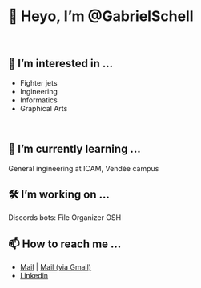 # 👋 Heyo, I’m @GabrielSchell
<br> 

## 👀 I’m interested in ...
- Fighter jets
- Ingineering
- Informatics 
- Graphical Arts
<br>

## 🌱 I’m currently learning ...
General ingineering at ICAM, Vendée campus 
<br>

## 🛠️ I’m working on ...
Discords bots:
File Organizer
OSH
<br>

## 📫 How to reach me ...
- [Mail](mailto:gabrielschell@vivaldi.net) | [Mail (via Gmail)](https://mail.google.com/mail/?view=cm&to=gabrielschell@vivaldi.net&su=&body=&bcc=)
- [Linkedin](https://www.linkedin.com/in/gabriel-schell/)
<br>
<!---
GabrielSchell/GabrielSchell is a ✨ special ✨ repository because its `README.md` (this file) appears on your GitHub profile.
You can click the Preview link to take a look at your changes.
--->

